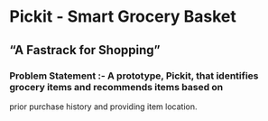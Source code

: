 # Pickit - Smart Grocery Basket
## “A Fastrack for Shopping”


### Problem Statement :- A prototype, Pickit, that identifies grocery items and recommends items based on 
prior purchase history and providing item location.
